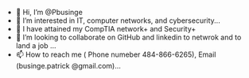 - 👋 Hi, I’m @Pbusinge
- 👀 I’m interested in IT, computer networks, and cybersecurity...
- 🌱 I have attained my CompTIA network+ and Security+
- 💞️ I’m looking to collaborate on GitHub and linkedin to netwrok and to land a job ...
- 📫 How to reach me  ( Phone numeber 484-866-6265), Email (businge.patrick @gmail.com)...

<!---
Pbusinge/Pbusinge is a ✨ special ✨ repository because its `README.md` (this file) appears on your GitHub profile.
You can click the Preview link to take a look at your changes.
--->
